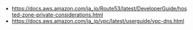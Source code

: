 - https://docs.aws.amazon.com/ja_jp/Route53/latest/DeveloperGuide/hosted-zone-private-considerations.html
- https://docs.aws.amazon.com/ja_jp/vpc/latest/userguide/vpc-dns.html